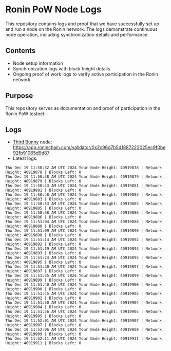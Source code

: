 # Ronin PoW Node Logs

This repository contains logs and proof that we have successfully set up and run a node on the Ronin network. The logs demonstrate continuous node operation, including synchronization details and performance.

## Contents

- Node setup information
- Synchronization logs with block height details
- Ongoing proof of work logs to verify active participation in the Ronin network

## Purpose

This repository serves as documentation and proof of participation in the Ronin PoW testnet.

## Logs

- [Third Bunny](https://thirdbunny.xyz/) node: https://app.roninchain.com/validator/0x2c96d7b5d1887222025ec9f0be92fb91065d9d87
- Latest logs:
```
Thu Dec 19 11:50:32 AM UTC 2024 Your Node Height: 40919878 | Network Height: 40919878 | Blocks Left: 0
Thu Dec 19 11:50:38 AM UTC 2024 Your Node Height: 40919879 | Network Height: 40919879 | Blocks Left: 0
Thu Dec 19 11:50:43 AM UTC 2024 Your Node Height: 40919881 | Network Height: 40919881 | Blocks Left: 0
Thu Dec 19 11:50:48 AM UTC 2024 Your Node Height: 40919883 | Network Height: 40919883 | Blocks Left: 0
Thu Dec 19 11:50:53 AM UTC 2024 Your Node Height: 40919885 | Network Height: 40919885 | Blocks Left: 0
Thu Dec 19 11:50:58 AM UTC 2024 Your Node Height: 40919886 | Network Height: 40919886 | Blocks Left: 0
Thu Dec 19 11:51:04 AM UTC 2024 Your Node Height: 40919888 | Network Height: 40919888 | Blocks Left: 0
Thu Dec 19 11:51:09 AM UTC 2024 Your Node Height: 40919890 | Network Height: 40919890 | Blocks Left: 0
Thu Dec 19 11:51:14 AM UTC 2024 Your Node Height: 40919892 | Network Height: 40919892 | Blocks Left: 0
Thu Dec 19 11:51:19 AM UTC 2024 Your Node Height: 40919893 | Network Height: 40919893 | Blocks Left: 0
Thu Dec 19 11:51:24 AM UTC 2024 Your Node Height: 40919895 | Network Height: 40919895 | Blocks Left: 0
Thu Dec 19 11:51:30 AM UTC 2024 Your Node Height: 40919897 | Network Height: 40919897 | Blocks Left: 0
Thu Dec 19 11:51:35 AM UTC 2024 Your Node Height: 40919899 | Network Height: 40919899 | Blocks Left: 0
Thu Dec 19 11:51:40 AM UTC 2024 Your Node Height: 40919900 | Network Height: 40919900 | Blocks Left: 0
Thu Dec 19 11:51:45 AM UTC 2024 Your Node Height: 40919902 | Network Height: 40919902 | Blocks Left: 0
Thu Dec 19 11:51:50 AM UTC 2024 Your Node Height: 40919904 | Network Height: 40919904 | Blocks Left: 0
Thu Dec 19 11:51:56 AM UTC 2024 Your Node Height: 40919905 | Network Height: 40919905 | Blocks Left: 0
Thu Dec 19 11:52:01 AM UTC 2024 Your Node Height: 40919907 | Network Height: 40919907 | Blocks Left: 0
Thu Dec 19 11:52:06 AM UTC 2024 Your Node Height: 40919909 | Network Height: 40919909 | Blocks Left: 0
Thu Dec 19 11:52:11 AM UTC 2024 Your Node Height: 40919911 | Network Height: 40919911 | Blocks Left: 0
```
